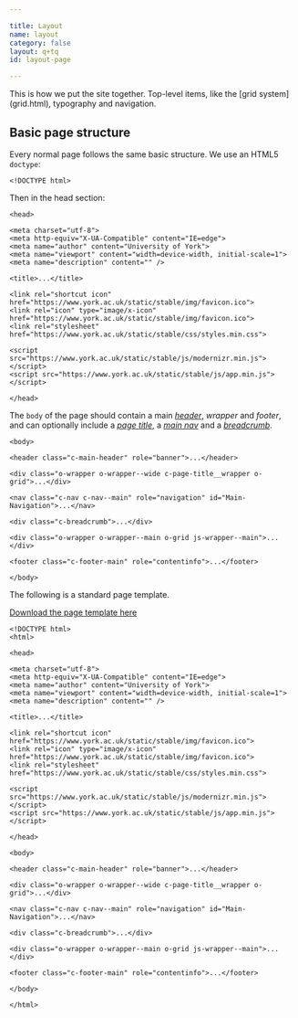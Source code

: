 ```yaml
---

title: Layout
name: layout
category: false
layout: q+tq
id: layout-page

---
```


<div class="lead"><p>This is how we put the site together. Top-level items, like the [grid system](grid.html), typography and navigation.</p></div>

## Basic page structure

Every normal page follows the same basic structure. We use an HTML5 `doctype`:

```markup
<!DOCTYPE html>
```

Then in the head section:

```markup
<head>

<meta charset="utf-8">
<meta http-equiv="X-UA-Compatible" content="IE=edge">
<meta name="author" content="University of York">
<meta name="viewport" content="width=device-width, initial-scale=1">
<meta name="description" content="" />

<title>...</title>

<link rel="shortcut icon" href="https://www.york.ac.uk/static/stable/img/favicon.ico">
<link rel="icon" type="image/x-icon" href="https://www.york.ac.uk/static/stable/img/favicon.ico">
<link rel="stylesheet" href="https://www.york.ac.uk/static/stable/css/styles.min.css">

<script src="https://www.york.ac.uk/static/stable/js/modernizr.min.js"></script>
<script src="https://www.york.ac.uk/static/stable/js/app.min.js"></script>

</head>
```

The `body` of the page should contain a main [_header_](/navigation.html#main-header), _wrapper_ and _footer_, and can optionally include a [_page title_](/navigation.html#page-title), a [_main nav_](/navigation.html#menu-navigation) and a [_breadcrumb_](/breadcrumb.html).

```markup
<body>

<header class="c-main-header" role="banner">...</header>

<div class="o-wrapper o-wrapper--wide c-page-title__wrapper o-grid">...</div>

<nav class="c-nav c-nav--main" role="navigation" id="Main-Navigation">...</nav>

<div class="c-breadcrumb">...</div>

<div class="o-wrapper o-wrapper--main o-grid js-wrapper--main">...</div>

<footer class="c-footer-main" role="contentinfo">...</footer>

</body>
```

The following is a standard page template.

<a class="c-btn c-btn--medium" href="media/template.txt" target="_blank">Download the page template here</a>

```markup
<!DOCTYPE html>
<html>

<head>

<meta charset="utf-8">
<meta http-equiv="X-UA-Compatible" content="IE=edge">
<meta name="author" content="University of York">
<meta name="viewport" content="width=device-width, initial-scale=1">
<meta name="description" content="" />

<title>...</title>

<link rel="shortcut icon" href="https://www.york.ac.uk/static/stable/img/favicon.ico">
<link rel="icon" type="image/x-icon" href="https://www.york.ac.uk/static/stable/img/favicon.ico">
<link rel="stylesheet" href="https://www.york.ac.uk/static/stable/css/styles.min.css">

<script src="https://www.york.ac.uk/static/stable/js/modernizr.min.js"></script>
<script src="https://www.york.ac.uk/static/stable/js/app.min.js"></script>

</head>

<body>

<header class="c-main-header" role="banner">...</header>

<div class="o-wrapper o-wrapper--wide c-page-title__wrapper o-grid">...</div>

<nav class="c-nav c-nav--main" role="navigation" id="Main-Navigation">...</nav>

<div class="c-breadcrumb">...</div>

<div class="o-wrapper o-wrapper--main o-grid js-wrapper--main">...</div>

<footer class="c-footer-main" role="contentinfo">...</footer>

</body>

</html>
```
